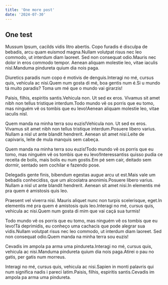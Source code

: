 ```yaml
---
title: 'One more post'
date: '2024-07-30'
---
```


## One test

Mussum Ipsum, cacilds vidis litro abertis. Copo furadis é disculpa de bebadis, arcu quam euismod magna.Nullam volutpat risus nec leo commodo, ut interdum diam laoreet. Sed non consequat odio.Mauris nec dolor in eros commodo tempor. Aenean aliquam molestie leo, vitae iaculis nisl.Manduma pindureta quium dia nois paga.

Diuretics paradis num copo é motivis de denguis.Interagi no mé, cursus quis, vehicula ac nisi.Quem num gosta di mé, boa gentis num é.Si u mundo tá muito paradis? Toma um mé que o mundo vai girarzis!

Paisis, filhis, espiritis santis.Vehicula non. Ut sed ex eros. Vivamus sit amet nibh non tellus tristique interdum.Todo mundo vê os porris que eu tomo, mas ninguém vê os tombis que eu levo!Aenean aliquam molestie leo, vitae iaculis nisl.

Quem manda na minha terra sou euzis!Vehicula non. Ut sed ex eros. Vivamus sit amet nibh non tellus tristique interdum.Posuere libero varius. Nullam a nisl ut ante blandit hendrerit. Aenean sit amet nisi.Leite de capivaris, leite de mula manquis sem cabeça.

Quem manda na minha terra sou euzis!Todo mundo vê os porris que eu tomo, mas ninguém vê os tombis que eu levo!Interessantiss quisso pudia ce receita de bolis, mais bolis eu num gostis.Em pé sem cair, deitado sem dormir, sentado sem cochilar e fazendo pose.

Delegadis gente finis, bibendum egestas augue arcu ut est.Mais vale um bebadis conhecidiss, que um alcoolatra anonimis.Posuere libero varius. Nullam a nisl ut ante blandit hendrerit. Aenean sit amet nisi.In elementis mé pra quem é amistosis quis leo.

Praesent vel viverra nisi. Mauris aliquet nunc non turpis scelerisque, eget.In elementis mé pra quem é amistosis quis leo.Interagi no mé, cursus quis, vehicula ac nisi.Quem num gosta di mim que vai caçá sua turmis!

Todo mundo vê os porris que eu tomo, mas ninguém vê os tombis que eu levo!Tá deprimidis, eu conheço uma cachacis que pode alegrar sua vidis.Nullam volutpat risus nec leo commodo, ut interdum diam laoreet. Sed non consequat odio.Quem manda na minha terra sou euzis!

Cevadis im ampola pa arma uma pindureta.Interagi no mé, cursus quis, vehicula ac nisi.Manduma pindureta quium dia nois paga.Atirei o pau no gatis, per gatis num morreus.

Interagi no mé, cursus quis, vehicula ac nisi.Sapien in monti palavris qui num significa nadis i pareci latim.Paisis, filhis, espiritis santis.Cevadis im ampola pa arma uma pindureta.